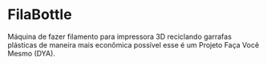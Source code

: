 # FilaBottle
Máquina de fazer filamento para impressora 3D reciclando garrafas plásticas de maneira mais econômica possível esse é um Projeto Faça Você Mesmo (DYA).
